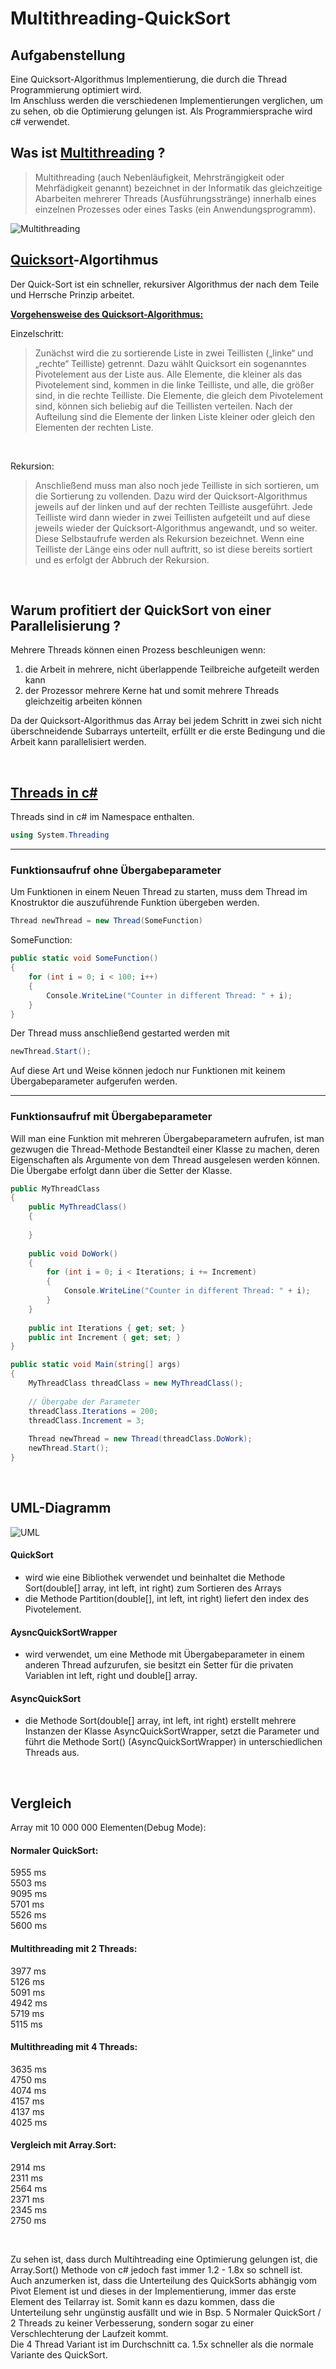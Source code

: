 # Multithreading-QuickSort

## Aufgabenstellung

Eine Quicksort-Algorithmus Implementierung, die durch die Thread Programmierung optimiert wird.  
Im Anschluss werden die verschiedenen Implementierungen verglichen, um zu sehen, ob die Optimierung gelungen ist.
Als Programmiersprache wird c# verwendet.  

## Was ist [Multithreading](https://de.wikipedia.org/wiki/Multithreading) ?

> Multithreading (auch Nebenläufigkeit, Mehrsträngigkeit oder Mehrfädigkeit genannt) bezeichnet in der Informatik das gleichzeitige Abarbeiten mehrerer Threads (Ausführungsstränge) innerhalb eines einzelnen Prozesses oder eines Tasks (ein Anwendungsprogramm).  

[Multithreading]: https://github.com/Lion1Blue/Multithreading-Sortieralgorithmen/blob/main/Bilder/Multithreading.png  "Multiprocessing / Multithreading"
![Multithreading]

## [Quicksort](https://de.wikipedia.org/wiki/Quicksort)-Algortihmus

Der Quick-Sort ist ein schneller, rekursiver Algorithmus der nach dem Teile und Herrsche Prinzip arbeitet.  

**[Vorgehensweise des Quicksort-Algorithmus:](https://makolyte.com/multithreaded-quicksort-in-csharp/)**

Einzelschritt:  
>Zunächst wird die zu sortierende Liste in zwei Teillisten („linke“ und „rechte“ Teilliste) getrennt. Dazu wählt Quicksort ein sogenanntes Pivotelement aus der Liste aus. Alle Elemente, die kleiner als das Pivotelement sind, kommen in die linke Teilliste, und alle, die größer sind, in die rechte Teilliste. Die Elemente, die gleich dem Pivotelement sind, können sich beliebig auf die Teillisten verteilen. Nach der Aufteilung sind die Elemente der linken Liste kleiner oder gleich den Elementen der rechten Liste.

<br>

Rekursion:  
>Anschließend muss man also noch jede Teilliste in sich sortieren, um die Sortierung zu vollenden. Dazu wird der Quicksort-Algorithmus jeweils auf der linken und auf der rechten Teilliste ausgeführt. Jede Teilliste wird dann wieder in zwei Teillisten aufgeteilt und auf diese jeweils wieder der Quicksort-Algorithmus angewandt, und so weiter. Diese Selbstaufrufe werden als Rekursion bezeichnet. Wenn eine Teilliste der Länge eins oder null auftritt, so ist diese bereits sortiert und es erfolgt der Abbruch der Rekursion.

<br>

## Warum profitiert der QuickSort von einer Parallelisierung ?

Mehrere Threads können einen Prozess beschleunigen wenn:

1. die Arbeit in mehrere, nicht überlappende Teilbreiche aufgeteilt werden kann
2. der Prozessor mehrere Kerne hat und somit mehrere Threads gleichzeitig arbeiten können

Da der Quicksort-Algorithmus das Array bei jedem Schritt in zwei sich nicht überschneidende Subarrays unterteilt, erfüllt er die erste Bedingung und die Arbeit kann parallelisiert werden.

<br>

## [Threads in c#](http://www.codeplanet.eu/tutorials/csharp/64-multithreading-in-csharp.html)

Threads sind in c# im Namespace enthalten.
````c#
using System.Threading
````

**************************************************************************************************************************************************************************

### Funktionsaufruf ohne Übergabeparameter

Um Funktionen in einem Neuen Thread zu starten, muss dem Thread im Knostruktor die auszuführende Funktion übergeben werden.

````c#
Thread newThread = new Thread(SomeFunction)
````

SomeFunction:
````c#
public static void SomeFunction()
{
    for (int i = 0; i < 100; i++)
    {
        Console.WriteLine("Counter in different Thread: " + i);
    }
}
````

Der Thread muss anschließend gestarted werden mit 
````c#
newThread.Start();
````
Auf diese Art und Weise können jedoch nur Funktionen mit keinem Übergabeparameter aufgerufen werden.  

**************************************************************************************************************************************************************************

### Funktionsaufruf mit Übergabeparameter

Will man eine Funktion mit mehreren Übergabeparametern aufrufen, ist man gezwugen die Thread-Methode Bestandteil einer Klasse zu machen, deren Eigenschaften als Argumente von dem Thread ausgelesen werden können.  
Die Übergabe erfolgt dann über die Setter der Klasse.
````c#
public MyThreadClass
{
    public MyThreadClass()
    {
    
    }
    
    public void DoWork()
    {
        for (int i = 0; i < Iterations; i += Increment)
        {
            Console.WriteLine("Counter in different Thread: " + i);
        }
    }
    
    public int Iterations { get; set; }
    public int Increment { get; set; }
}

public static void Main(string[] args)
{
    MyThreadClass threadClass = new MyThreadClass();
    
    // Übergabe der Parameter
    threadClass.Iterations = 200;
    threadClass.Increment = 3;
    
    Thread newThread = new Thread(threadClass.DoWork);
    newThread.Start();
}

````

<br>

## UML-Diagramm

[UML]: https://github.com/Lion1Blue/Multithreading-Sortieralgorithmen/blob/main/Bilder/UML-Diagramm.png "UML-Diagramm"
![UML]

#### QuickSort
- wird wie eine Bibliothek verwendet und beinhaltet die Methode Sort(double[] array, int left, int right) zum Sortieren des Arrays   
- die Methode Partition(double[], int left, int right) liefert den index des Pivotelement.  
#### AysncQuickSortWrapper
- wird verwendet, um eine Methode mit Übergabeparameter in einem anderen Thread aufzurufen, sie besitzt ein Setter für die privaten Variablen int left, right und double[] array.  
#### AsyncQuickSort
- die Methode Sort(double[] array, int left, int right) erstellt mehrere Instanzen der Klasse AsyncQuickSortWrapper, setzt die Parameter und führt die Methode Sort() (AsyncQuickSortWrapper) in unterschiedlichen Threads aus.  

<br>

## Vergleich

Array mit 10 000 000 Elementen(Debug Mode):

#### Normaler QuickSort:  
5955 ms  
5503 ms  
9095 ms  
5701 ms  
5526 ms  
5600 ms

#### Multithreading mit 2 Threads:  
3977 ms  
5126 ms  
5091 ms  
4942 ms  
5719 ms  
5115 ms

#### Multithreading mit 4 Threads:
3635 ms  
4750 ms  
4074 ms  
4157 ms  
4137 ms  
4025 ms

#### Vergleich mit Array.Sort:
2914 ms  
2311 ms  
2564 ms  
2371 ms  
2345 ms  
2750 ms

<br>

Zu sehen ist, dass durch Multihtreading eine Optimierung gelungen ist, die Array.Sort() Methode von c# jedoch fast immer 1.2 - 1.8x so schnell ist.  
Auch anzumerken ist, dass die Unterteilung des QuickSorts abhängig vom Pivot Element ist und dieses in der Implementierung, immer das erste Element des Teilarray ist. Somit kann es dazu kommen, dass die Unterteilung sehr ungünstig ausfällt und wie in Bsp. 5 Normaler QuickSort / 2 Threads zu keiner Verbesserung, sondern sogar zu einer Verschlechterung der Laufzeit kommt.  
Die 4 Thread Variant ist im Durchschnitt ca. 1.5x schneller als die normale Variante des QuickSort.  
